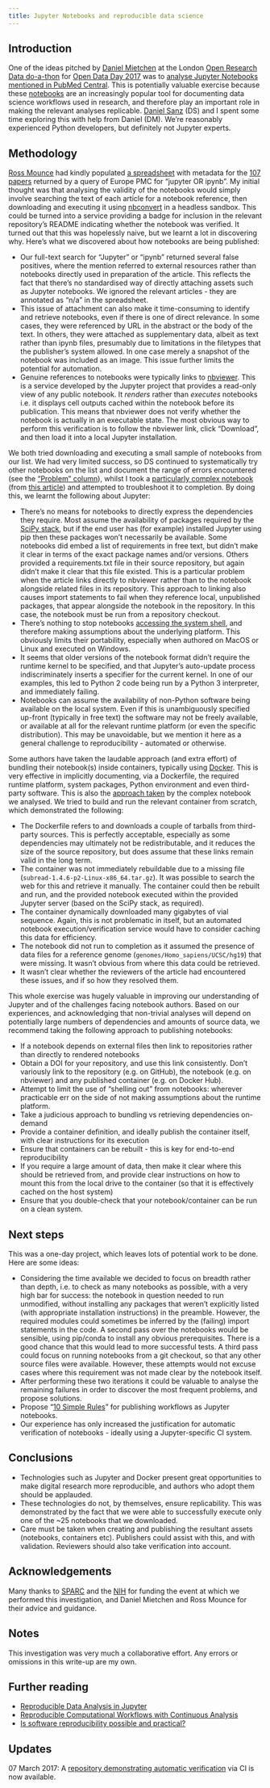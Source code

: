 ```yaml
---
title: Jupyter Notebooks and reproducible data science
---
```

## Introduction

One of the ideas pitched by [Daniel Mietchen](https://twitter.com/EvoMRI) at the London [Open Research Data do-a-thon](https://github.com/sparcopen/Open-Research-doathon) for [Open Data Day 2017](http://opendataday.org) was to [analyse Jupyter Notebooks mentioned in PubMed Central](https://github.com/sparcopen/open-research-doathon/issues/25). This is potentially valuable exercise because these [notebooks](http://jupyter-notebook.readthedocs.io/en/latest/notebook.html) are an increasingly popular tool for documenting data science workflows used in research, and therefore play an important role in making the relevant analyses replicable. [Daniel Sanz](https://twitter.com/LifeDanielSanz) (DS) and I spent some time exploring this with help from Daniel (DM). We’re reasonably experienced Python developers, but definitely not Jupyter experts.

## Methodology

[Ross Mounce](https://twitter.com/rmounce) had kindly populated [a spreadsheet](https://docs.google.com/spreadsheets/d/1txg0u9zARHrLkY4MYuz5vmsVCZUOItgybEHqx13Bkbc/edit) with metadata for the [107 papers](http://europepmc.org/search?query=jupyter%20OR%20ipynb) returned by a query of Europe PMC for “jupyter OR ipynb”. My initial thought was that analysing the validity of the notebooks would simply involve searching the text of each article for a notebook reference, then downloading and executing it using [nbconvert](http://nbconvert.readthedocs.io/en/latest/install.html) in a headless sandbox. This could be turned into a service providing a badge for inclusion in the relevant repository’s README indicating whether the notebook was verified. It turned out that this was hopelessly naive, but we learnt a lot in discovering why.
Here’s what we discovered about how notebooks are being published:

- Our full-text search for “Jupyter” or “ipynb” returned several false positives, where the mention referred to external resources rather than notebooks directly used in preparation of the article. This reflects the fact that there’s no standardised way of directly attaching assets such as Jupyter notebooks. We ignored the relevant articles - they are annotated as “n/a” in the spreadsheet.
- This issue of attachment can also make it time-consuming to identify and retrieve notebooks, even if there is one of direct relevance. In some cases, they were referenced by URL in the abstract or the body of the text. In others, they were attached as supplementary data, albeit as text rather than ipynb files, presumably due to limitations in the filetypes that the publisher’s system allowed. In one case merely a snapshot of the notebook was included as an image. This issue further limits the potential for automation.
- Genuine references to notebooks were typically links to [nbviewer](http://nbviewer.jupyter.org). This is a service developed by the Jupyter project that provides a read-only view of any public notebook. It *renders* rather than *executes* notebooks i.e. it displays cell outputs cached within the notebook before its publication. This means that nbviewer does not verify whether the notebook is actually in an executable state. The most obvious way to perform this verification is to follow the nbviewer link, click “Download”, and then load it into a local Jupyter installation.

We both tried downloading and executing a small sample of notebooks from our list. We had very limited success, so DS continued to systematically try other notebooks on the list and document the range of errors encountered (see the [“Problem” column](https://docs.google.com/spreadsheets/d/1txg0u9zARHrLkY4MYuz5vmsVCZUOItgybEHqx13Bkbc/edit)), whilst I took a [particularly complex notebook](http://nbviewer.jupyter.org/github/maayanlab/Zika-RNAseq-Pipeline/blob/master/Zika.ipynb) (from [this article](https://www.ncbi.nlm.nih.gov/pmc/articles/PMC4972086/)) and attempted to troubleshoot it to completion. By doing this, we learnt the following about Jupyter:

- There’s no means for notebooks to directly express the dependencies they require. Most assume the availability of packages required by the [SciPy stack](https://www.scipy.org/stackspec.html), but if the end user has (for example) installed Jupyter using pip then these packages won’t necessarily be available. Some notebooks did embed a list of requirements in free text, but didn’t make it clear in terms of the exact package names and/or versions. Others provided a requirements.txt file in their source repository, but again didn’t make it clear that this file existed. This is a particular problem when the article links directly to nbviewer rather than to the notebook alongside related files in its repository. This approach to linking also causes import statements to fail when they reference local, unpublished packages, that appear alongside the notebook in the repository. In this case, the notebook must be run from a repository checkout.
- There’s nothing to stop notebooks [accessing the system shell](http://ipython.readthedocs.io/en/stable/interactive/reference.html#system-shell-access), and therefore making assumptions about the underlying platform. This obviously limits their portability, especially when authored on MacOS or Linux and executed on Windows.
- It seems that older versions of the notebook format didn’t require the runtime kernel to be specified, and that Jupyter’s auto-update process indiscriminately inserts a specifier for the current kernel. In one of our examples, this led to Python 2 code being run by a Python 3 interpreter, and immediately failing.
- Notebooks can assume the availability of non-Python software being available on the local system. Even if this is unambiguously specified up-front (typically in free text) the software may not be freely available, or available at all for the relevant runtime platform (or even the specific distribution). This may be unavoidable, but we mention it here as a general challenge to reproducibility - automated or otherwise.

Some authors have taken the laudable approach (and extra effort) of bundling their notebook(s) inside containers, typically using [Docker](https://www.docker.com). This is very effective in implicitly documenting, via a Dockerfile, the required runtime platform, system packages, Python environment and even third-party software. This is also the [approach taken](https://github.com/MaayanLab/Zika-RNAseq-Pipeline/blob/master/Dockerfile) by the complex notebook we analysed. We tried to build and run the relevant container from scratch, which demonstrated the following:

- The Dockerfile refers to and downloads a couple of tarballs from third-party sources. This is perfectly acceptable, especially as some dependencies may ultimately not be redistributable, and it reduces the size of the source repository, but does assume that these links remain valid in the long term.
- The container was not immediately rebuildable due to a missing file (```subread-1.4.6-p2-Linux-x86_64.tar.gz```). It was possible to search the web for this and retrieve it manually. The container could then be rebuilt and run, and the provided notebook executed within the provided Jupyter server (based on the SciPy stack, as required).
- The container dynamically downloaded many gigabytes of vial sequence. Again, this is not problematic in itself, but an automated notebook execution/verification service would have to consider caching this data for efficiency.
- The notebook did not run to completion as it assumed the presence of data files for a reference genome (```genomes/Homo_sapiens/UCSC/hg19```) that were missing. It wasn’t obvious from where this data could be retrieved.
- It wasn’t clear whether the reviewers of the article had encountered these issues, and if so how they resolved them.

This whole exercise was hugely valuable in improving our understanding of Jupyter and of the challenges facing notebook authors. Based on our experiences, and acknowledging that non-trivial analyses will depend on potentially large numbers of dependencies and amounts of source data, we recommend taking the following approach to publishing notebooks:

- If a notebook depends on external files then link to repositories rather than directly to rendered notebooks
- Obtain a DOI for your repository, and use this link consistently. Don’t variously link to the repository (e.g. on GitHub), the notebook (e.g. on nbviewer) and any published container (e.g. on Docker Hub).
- Attempt to limit the use of “shelling out” from notebooks: wherever practicable err on the side of not making assumptions about the runtime platform.
- Take a judicious approach to bundling vs retrieving dependencies on-demand
- Provide a container definition, and ideally publish the container itself, with clear instructions for its execution
- Ensure that containers can be rebuilt - this is key for end-to-end reproducibility
- If you require a large amount of data, then make it clear where this should be retrieved from, and provide clear instructions on how to mount this from the local drive to the container (so that it is effectively cached on the host system)
- Ensure that you double-check that your notebook/container can be run on a clean system.

## Next steps

This was a one-day project, which leaves lots of potential work to be done. Here are some ideas:

- Considering the time available we decided to focus on breadth rather than depth, i.e. to check as many notebooks as possible, with a very high bar for success: the notebook in question needed to run unmodified, without installing any packages that weren’t explicitly listed (with appropriate installation instructions) in the preamble. However, the required modules could sometimes be inferred by the (failing) import statements in the code. A second pass over the notebooks would be sensible, using pip/conda to install any obvious prerequisites. There is a good chance that this would lead to more successful tests. A third pass could focus on running notebooks from a git checkout, so that any other source files were available. However, these attempts would not excuse cases where this requirement was not made clear by the notebook itself.
- After performing these two iterations it could be valuable to analyse the remaining failures in order to discover the most frequent problems, and propose solutions.
- Propose “[10 Simple Rules](http://collections.plos.org/ten-simple-rules)” for publishing workflows as Jupyter notebooks.
- Our experience has only increased the justification for automatic verification of notebooks - ideally using a Jupyter-specific CI system.

## Conclusions

- Technologies such as Jupyter and Docker present great opportunities to make digital research more reproducible, and authors who adopt them should be applauded.
- These technologies do not, by themselves, ensure replicability. This was demonstrated by the fact that we were able to successfully execute only one of the ~25 notebooks that we downloaded.
- Care must be taken when creating and publishing the resultant assets (notebooks, containers etc). Publishers could assist with this, and with validation. Reviewers should also take verification into account.

## Acknowledgements

Many thanks to [SPARC](https://sparcopen.org) and the [NIH](https://www.nih.gov) for funding the event at which we performed this investigation, and Daniel Mietchen and Ross Mounce for their advice and guidance.

## Notes

This investigation was very much a collaborative effort. Any errors or omissions in this write-up are my own.

## Further reading
- [Reproducible Data Analysis in Jupyter](http://jakevdp.github.io/blog/2017/03/03/reproducible-data-analysis-in-jupyter/)
- [Reproducible Computational Workflows with Continuous Analysis](http://biorxiv.org/content/early/2016/08/11/056473)
- [Is software reproducibility possible and practical?](https://danielskatzblog.wordpress.com/2017/02/07/is-software-reproducibility-possible-and-practical/)

## Updates

07 March 2017: A [repository demonstrating automatic verification](https://gitlab.com/mwoodbri/jupyter-ci/tree/master) via CI is now available.
